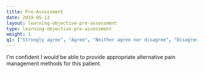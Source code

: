 ```yaml
---
title: Pre-Assessment 
date: 2019-05-13
layout: learning-objective-pre-assessment
type: learning-objective-pre-assessment
weight: 1
q1: ["Strongly agree", "Agree", "Neither agree nor disagree", "Disagree", "Strongly disagree" ]
---
```

I'm confident I would be able to provide appropriate alternative pain management methods for this patient.
